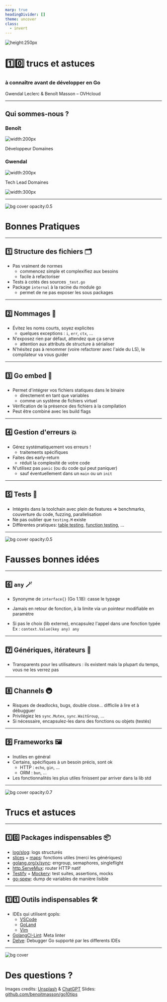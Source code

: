 ```yaml
---
marp: true
headingDivider: []
theme: uncover
class:
  - invert
---
```


<!-- markdownlint-disable MD001 MD026 MD033 MD045 -->

<!-- Compile to HTML with `marp -w -s --html true .` -->

<!-- https://marpit.marp.app/markdown -->

<style>
    @import url('./deck.css');
</style>

<div class="flex vertical center">

![height:250px](./images/gopher%20prof.png)

# 1️⃣0️⃣ trucs et astuces

### à connaître avant de développer en Go

Gwendal Leclerc & Benoît Masson – OVHcloud

</div>

---

<div class="flex vertical space-between">

## Qui sommes-nous ?

<div class="horizontal space-around">
<div class="vertical start">

### Benoît

![width:200px](./images/benoit.jpg)

Développeur Domaines

</div>
<div class="vertical start">

### Gwendal

![width:200px](./images/gwendal.png)

Tech Lead Domaines

</div>
</div>

![width:300px](./images/logo%20ovhcloud.png)

</div>

---

![bg cover opacity:0.5](./images/stars.jpg)

<div class="flex vertical space-around">

# Bonnes Pratiques

</div>

---

<div class="flex vertical start">

## 1️⃣ Structure des fichiers 🗂️

- Pas vraiment de normes
  - commencez simple et complexifiez aux besoins
  - facile à refactoriser
- Tests à cotés des sources `_test.go`
- Package `internal` à la racine du module go
  - permet de ne pas exposer les sous packages

</div>

---

<div class="flex vertical start">

## 2️⃣ Nommages 🔡

- Évitez les noms courts, soyez explicites
  - quelques exceptions : `i`, `err`, `ctx`, …
- N'exposez rien par défaut, attendez que ça serve
  - attention aux attributs de structure à sérialiser
- N'hésitez pas à renommer (voire refactorer avec l'aide du LS), le compilateur va vous guider

</div>

---

<div class="flex vertical start">

## 3️⃣ Go embed 🎁

- Permet d'intégrer vos fichiers statiques dans le binaire
  - directement en tant que variables
  - comme un système de fichiers virtuel
- Vérification de la présence des fichiers à la compilation
- Peut être combiné avec les build flags

</div>

---

<div class="flex vertical start">

## 4️⃣ Gestion d'erreurs 💥

- Gérez systématiquement vos erreurs !
  - traitements spécifiques
- Faites des early-return
  - réduit la complexité de votre code
- N'utilisez pas `panic` (ou du code qui peut paniquer)
  - sauf éventuellement dans un `main` ou un `init`

</div>

---

<div class="flex vertical start">

## 5️⃣ Tests 🧪

- Intégrés dans la toolchain avec plein de features
  => benchmarks, couverture du code, fuzzing, parallelisation
- Ne pas oublier que `testing.M` existe
- Différentes pratiques: [table testing](https://go.dev/wiki/TableDrivenTests), [function testing](https://itnext.io/f-tests-as-a-replacement-for-table-driven-tests-in-go-8814a8b19e9e), ...

</div>

---

![bg cover opacity:0.5](./images/broken.jpg)

<div class="flex vertical space-around">

# Fausses bonnes idées

</div>

---

<div class="flex vertical start">

## 6️⃣ `any` 🪄

- Synonyme de `interface{}` (Go 1.18): casse le typage

- Jamais en retour de fonction, à la limite via un pointeur modifiable en paramètre

- Si pas le choix (lib externe), encapsulez l'appel dans une fonction typée
  Ex : `context.Value(key any) any`

</div>

---

<div class="flex vertical start">

## 7️⃣ Génériques, itérateurs 🫥

- Transparents pour les utilisateurs :
  ils existent mais la plupart du temps, vous ne les verrez pas

</div>

---

<div class="flex vertical start">

## 8️⃣ Channels 🚇

- Risques de deadlocks, bugs, double close… difficile à lire et à débugguer
- Privilégiez les `sync.Mutex`, `sync.WaitGroup`, …
- Si nécessaire, encapsulez-les dans des fonctions ou objets (testés)

</div>

---

<div class="flex vertical start">

## 9️⃣ Frameworks 🖼️

- Inutiles en général
- Certains, spécifiques à un besoin précis, sont ok
  - HTTP : `echo`, `gin`, …
  - ORM : `bun`, …
- Les fonctionnalités les plus utiles finissent par arriver dans la lib std

</div>

---

![bg cover opacity:0.7](./images/tools.jpg)

<div class="flex vertical space-around">

# Trucs et astuces

</div>

---

<div class="flex vertical start">

## 1️⃣0️⃣ Packages indispensables 📦

- [log/slog](https://go.dev/blog/slog): logs structurés
- [slices](https://pkg.go.dev/slices) + [maps](https://pkg.go.dev/maps): fonctions utiles (merci les génériques)
- [golang.org/x/sync](https://pkg.go.dev/golang.org/x/sync): errgroup, semaphores, singleflight
- [http.ServeMux](https://pkg.go.dev/net/http#ServeMux): router HTTP natif
- [Testify](https://github.com/stretchr/testify) + [Mockery](https://vektra.github.io/mockery/latest/): test suites, assertions, mocks
- [go-spew](https://github.com/davecc/go-spew): dump de variables de manière lisible

</div>

---

<div class="flex vertical start">

## 1️⃣1️⃣ Outils indispensables 🛠️

- IDEs qui utilisent gopls:
  - [VSCode](https://code.visualstudio.com/docs/languages/go)
  - [GoLand](https://www.jetbrains.com/fr-fr/go/)
  - [Vim](https://github.com/fatih/vim-go)
- [GolangCI-Lint](https://github.com/golangci/golangci-lint): Meta linter
- [Delve](https://github.com/go-delve/delve): Debugger Go supporté par les differents IDEs

</div>

---

![bg cover](./images/question.jpg)

<div class="flex vertical space-between">

# Des questions ?

<div class="horizontal end bottom-align">
<div class="footnotes">

Images credits: [Unsplash](https://unsplash.com) & [ChatGPT](https://chatgpt.com/)
Slides: [github.com/benoitmasson/go10tips](https://github.com/benoitmasson/go10tips/)

</div>
</div>

</div>
